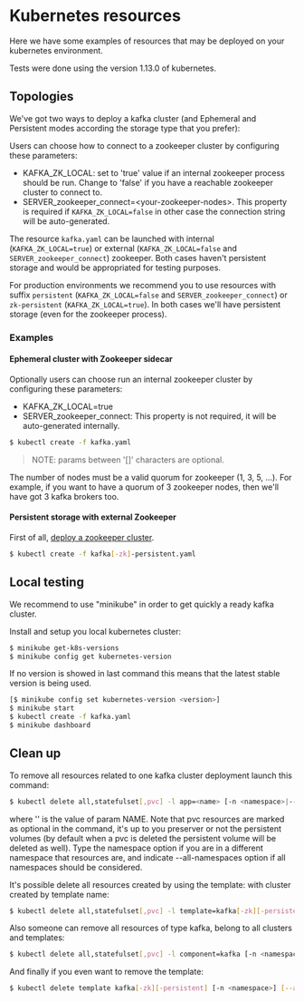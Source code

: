 # Kubernetes resources

Here we have some examples of resources that may be deployed on your kubernetes environment.

Tests were done using the version 1.13.0 of kubernetes.

## Topologies

We've got two ways to deploy a kafka cluster (and Ephemeral and Persistent modes according the storage type that you prefer):

Users can choose how to connect to a zookeeper cluster by configuring these parameters:

* KAFKA_ZK_LOCAL: set to 'true' value if an internal zookeeper process should be run. Change to 'false' if you have a reachable zookeeper cluster to connect to.
* SERVER_zookeeper_connect=\<your-zookeeper-nodes\>. This property is required if `KAFKA_ZK_LOCAL=false` in other case the connection string will be auto-generated.

The resource `kafka.yaml` can be launched with internal (`KAFKA_ZK_LOCAL=true`) or external (`KAFKA_ZK_LOCAL=false` and `SERVER_zookeeper_connect`) zookeeper.
Both cases haven't persistent storage and would be appropriated for testing purposes.

For production environments we recommend you to use resources with suffix `persistent` (`KAFKA_ZK_LOCAL=false` and `SERVER_zookeeper_connect`) or `zk-persistent` (`KAFKA_ZK_LOCAL=true`).
In both cases we'll have persistent storage (even for the zookeeper process).

### Examples
#### Ephemeral cluster with Zookeeper sidecar

Optionally users can choose run an internal zookeeper cluster by configuring these parameters:

* KAFKA_ZK_LOCAL=true
* SERVER_zookeeper_connect: This property is not required, it will be auto-generated internally.

```bash
$ kubectl create -f kafka.yaml
```

> NOTE: params between '[]' characters are optional.

The number of nodes must be a valid quorum for zookeeper (1, 3, 5, ...).
For example, if you want to have a quorum of 3 zookeeper nodes, then we'll have got 3 kafka brokers too.

#### Persistent storage with external Zookeeper

First of all, [deploy a zookeeper cluster](https://github.com/engapa/zookeeper-k8s-openshift).

```bash
$ kubectl create -f kafka[-zk]-persistent.yaml
```

## Local testing

We recommend to use "minikube" in order to get quickly a ready kafka cluster.

Install and setup you local kubernetes cluster:

```bash
$ minikube get-k8s-versions
$ minikube config get kubernetes-version
```

If no version is showed in last command this means that the latest stable version is being used.

```bash
[$ minikube config set kubernetes-version <version>]
$ minikube start
$ kubectl create -f kafka.yaml
$ minikube dashboard
```

## Clean up

To remove all resources related to one kafka cluster deployment launch this command:

```bash
$ kubectl delete all,statefulset[,pvc] -l app=<name> [-n <namespace>|--all-namespaces]
```
where '<name>' is the value of param NAME. Note that pvc resources are marked as optional in the command,
it's up to you preserver or not the persistent volumes (by default when a pvc is deleted the persistent volume will be deleted as well).
Type the namespace option if you are in a different namespace that resources are, and indicate --all-namespaces option if all namespaces should be considered.

It's possible delete all resources created by using the template:
with cluster created by template name:

```bash
$ kubectl delete all,statefulset[,pvc] -l template=kafka[-zk][-persistent] [-n <namespace>] [--all-namespaces]
```

Also someone can remove all resources of type kafka, belong to all clusters and templates:

```bash
$ kubectl delete all,statefulset[,pvc] -l component=kafka [-n <namespace>] [--all-namespaces]
```

And finally if you even want to remove the template:

```bash
$ kubectl delete template kafka[-zk][-persistent] [-n <namespace>] [--all-namespaces]
```
